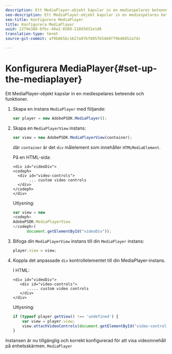 ```yaml
---
description: Ett MediaPlayer-objekt kapslar in en mediespelares beteende och funktioner.
seo-description: Ett MediaPlayer-objekt kapslar in en mediespelares beteende och funktioner.
seo-title: Konfigurera MediaPlayer
title: Konfigurera MediaPlayer
uuid: 2279e388-6fbc-49a2-8560-218d3d31e1d6
translation-type: tm+mt
source-git-commit: af9b865bc1627a97bf8957b5460ff9b46052a7dc

---
```



# Konfigurera MediaPlayer{#set-up-the-mediaplayer}

Ett MediaPlayer-objekt kapslar in en mediespelares beteende och funktioner.

1. Skapa en instans `MediaPlayer` med följande:

   ```js
   var player = new AdobePSDK.MediaPlayer();
   ```

1. Skapa en `MediaPlayerView` instans:

   ```js
   var view = new AdobePSDK.MediaPlayerView(container);
   ```

   där `container` är det `div` målelement som innehåller `HTMLMediaElement`.

   På en HTML-sida:

   ```
   <div id="videoDiv"> 
   <codeph>
     <div id="video-controls"> 
          ... custom video controls 
     </div> 
   </codeph> 
   </div>
   ```

   Utlysning:

   ```js
   var view = new  
   <codeph>
   AdobePSDK.MediaPlayerView 
   </codeph>( 
         document.getElementById("videoDiv"));  
   ```

1. Bifoga din `MediaPlayerView` instans till din `MediaPlayer` instans:

   ```js
   player.view = view;
   ```

1. Koppla det anpassade `div` kontrollelementet till din MediaPlayer-instans.

   I HTML:

   ```
   <div id="videoDiv"> 
      <div id="video-controls"> 
         ..... custom video controls 
      </div> 
   </div>
   ```

   Utlysning:

   ```js
   if (typeof player.getView() !== 'undefined') { 
       var view = player.view; 
       view.attachVideoControls(document.getElementById("video-controls")); 
   }
   ```

Instansen är nu tillgänglig och korrekt konfigurerad för att visa videoinnehåll på enhetsskärmen. `MediaPlayer`
